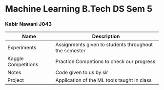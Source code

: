 # Machine Learning B.Tech DS Sem 5
### Kabir Nawani J043
| Name | Description |
| --- | --- |
| Experiments | Assignments given to students throughout the semester |
| Kaggle Competitions | Practice Competions to check our progress |
| Notes | Code given to us by sir |
| Project | Application of the ML tools taught in class|
